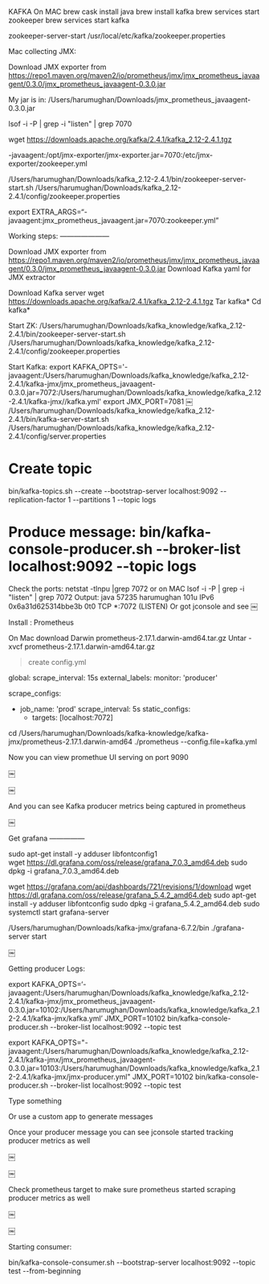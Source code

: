 	
	
KAFKA On MAC
brew cask install java
 brew install kafka
 brew services start zookeeper
 brew services start kafka

zookeeper-server-start /usr/local/etc/kafka/zookeeper.properties

Mac collecting JMX:


Download JMX exporter from 
https://repo1.maven.org/maven2/io/prometheus/jmx/jmx_prometheus_javaagent/0.3.0/jmx_prometheus_javaagent-0.3.0.jar


My jar is in: 
/Users/harumughan/Downloads/jmx_prometheus_javaagent-0.3.0.jar


lsof -i -P | grep -i "listen" | grep 7070
	



wget https://downloads.apache.org/kafka/2.4.1/kafka_2.12-2.4.1.tgz

-javaagent:/opt/jmx-exporter/jmx-exporter.jar=7070:/etc/jmx-exporter/zookeeper.yml

/Users/harumughan/Downloads/kafka_2.12-2.4.1/bin/zookeeper-server-start.sh /Users/harumughan/Downloads/kafka_2.12-2.4.1/config/zookeeper.properties


 

export EXTRA_ARGS=“-javaagent:jmx_prometheus_javaagent.jar=7070:zookeeper.yml”


Working steps:
———————

Download JMX exporter from 
https://repo1.maven.org/maven2/io/prometheus/jmx/jmx_prometheus_javaagent/0.3.0/jmx_prometheus_javaagent-0.3.0.jar
Download  Kafka yaml for JMX extractor

Download Kafka server
wget https://downloads.apache.org/kafka/2.4.1/kafka_2.12-2.4.1.tgz
Tar kafka*
Cd kafka*

Start ZK:
/Users/harumughan/Downloads/kafka_knowledge/kafka_2.12-2.4.1/bin/zookeeper-server-start.sh /Users/harumughan/Downloads/kafka_knowledge/kafka_2.12-2.4.1/config/zookeeper.properties

Start Kafka:
export KAFKA_OPTS='-javaagent:/Users/harumughan/Downloads/kafka_knowledge/kafka_2.12-2.4.1/kafka-jmx/jmx_prometheus_javaagent-0.3.0.jar=7072:/Users/harumughan/Downloads/kafka_knowledge/kafka_2.12-2.4.1/kafka-jmx//kafka.yml'
export JMX_PORT=7081
￼
/Users/harumughan/Downloads/kafka_knowledge/kafka_2.12-2.4.1/bin/kafka-server-start.sh /Users/harumughan/Downloads/kafka_knowledge/kafka_2.12-2.4.1/config/server.properties


Create topic
=========


bin/kafka-topics.sh --create --bootstrap-server localhost:9092 --replication-factor 1 --partitions 1 --topic logs


Produce message:
bin/kafka-console-producer.sh --broker-list localhost:9092 --topic logs
=========

Check the ports:
netstat -tlnpu |grep 7072 or on MAC
lsof -i -P | grep -i "listen" | grep 7072
Output:
java      57235 harumughan  101u  IPv6 0x6a31d625314bbe3b      0t0  TCP *:7072 (LISTEN)
Or got jconsole and see 
￼


Install : Prometheus

On Mac download  Darwin prometheus-2.17.1.darwin-amd64.tar.gz
Untar -xvcf prometheus-2.17.1.darwin-amd64.tar.gz


 > create config.yml

global:
  scrape_interval:     15s
  external_labels:
    monitor: 'producer'

scrape_configs:
  - job_name: 'prod'
    scrape_interval: 5s
    static_configs:
      - targets: [localhost:7072]


cd /Users/harumughan/Downloads/kafka-knowledge/kafka-jmx/prometheus-2.17.1.darwin-amd64
./prometheus --config.file=kafka.yml


Now you can view promethue UI serving on port 9090

￼

￼

And you can see Kafka producer metrics being captured in prometheus

￼


Get grafana
—————

sudo apt-get install -y adduser libfontconfig1
wget https://dl.grafana.com/oss/release/grafana_7.0.3_amd64.deb
sudo dpkg -i grafana_7.0.3_amd64.deb



wget https://grafana.com/api/dashboards/721/revisions/1/download
wget https://dl.grafana.com/oss/release/grafana_5.4.2_amd64.deb
sudo apt-get install -y adduser libfontconfig
sudo dpkg -i grafana_5.4.2_amd64.deb
sudo systemctl start grafana-server

/Users/harumughan/Downloads/kafka-jmx/grafana-6.7.2/bin
./grafana-server start


￼


Getting producer Logs:

export KAFKA_OPTS=‘-javaagent:/Users/harumughan/Downloads/kafka_knowledge/kafka_2.12-2.4.1/kafka-jmx/jmx_prometheus_javaagent-0.3.0.jar=10102:/Users/harumughan/Downloads/kafka_knowledge/kafka_2.12-2.4.1/kafka-jmx/kafka.yml’
JMX_PORT=10102 bin/kafka-console-producer.sh --broker-list localhost:9092 --topic test

export KAFKA_OPTS="-javaagent:/Users/harumughan/Downloads/kafka_knowledge/kafka_2.12-2.4.1/kafka-jmx/jmx_prometheus_javaagent-0.3.0.jar=10103:/Users/harumughan/Downloads/kafka_knowledge/kafka_2.12-2.4.1/kafka-jmx/jmx-producer.yml"
JMX_PORT=10102 bin/kafka-console-producer.sh --broker-list localhost:9092 --topic test


Type something




Or use a custom app to generate messages

Once your producer message you can see jconsole started tracking producer metrics as well

￼

￼


Check prometheus target to make sure prometheus started scraping producer metrics as well

￼

￼

Starting consumer:

bin/kafka-console-consumer.sh --bootstrap-server localhost:9092 --topic test --from-beginning

